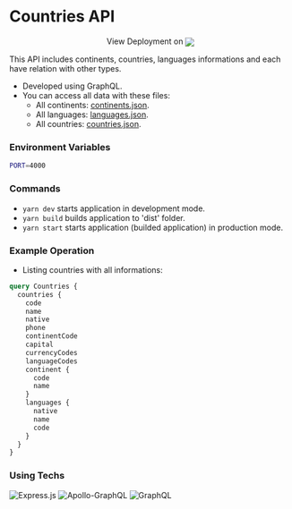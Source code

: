 # Countries API

<p align="center">
  View Deployment on 
  <a href="https://countries-graphql-api.herokuapp.com/" target="_blank">
    <img align="center" src="https://img.shields.io/badge/heroku-%23430098.svg?style=for-the-badge&logo=heroku&logoColor=white">
  </a>
</p>

This API includes continents, countries, languages informations and each have relation with other types.
- Developed using GraphQL.
- You can access all data with these files:
  - All continents: [continents.json](./src/data/continents.json).
  - All languages: [languages.json](./src/data/languages.json).
  - All countries: [countries.json](./src/data/countries.json).

### Environment Variables

```sh
PORT=4000
```

### Commands
 - `yarn dev` starts application in development mode.
 - `yarn build` builds application to 'dist' folder.
 - `yarn start` starts application (builded application) in production mode.

### Example Operation

- Listing countries with all informations:
```graphql
query Countries {
  countries {
    code
    name
    native
    phone
    continentCode
    capital
    currencyCodes
    languageCodes
    continent {
      code
      name
    }
    languages {
      native
      name
      code
    }
  }
}
```

### Using Techs

![Express.js](https://img.shields.io/badge/express.js-%23404d59.svg?style=for-the-badge&logo=express&logoColor=%2361DAFB)
![Apollo-GraphQL](https://img.shields.io/badge/-ApolloGraphQL-311C87?style=for-the-badge&logo=apollo-graphql)
![GraphQL](https://img.shields.io/badge/-GraphQL-E10098?style=for-the-badge&logo=graphql&logoColor=white)